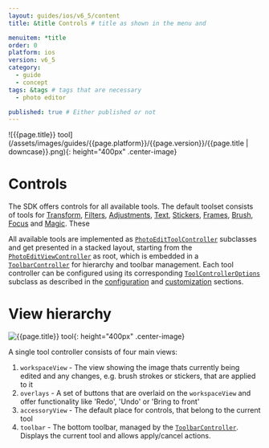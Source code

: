 ```yaml
---
layout: guides/ios/v6_5/content
title: &title Controls # title as shown in the menu and 

menuitem: *title
order: 0
platform: ios
version: v6_5
category: 
  - guide
  - concept
tags: &tags # tags that are necessary
  - photo editor 

published: true # Either published or not 
---
```


![{{page.title}} tool](/assets/images/guides/{{page.platform}}/{{page.version}}/{{page.title | downcase}}.png){: height="400px" .center-image}

# Controls 

The SDK offers controls for all available tools. The default toolset consists of tools for [Transform](/guides/ios/v6_5/features/transform), [Filters](/guides/ios/v6_5/features/filter), [Adjustments](/guides/ios/v6_5/features/adjustments), [Text](/guides/ios/v6_5/features/text), [Stickers](/guides/ios/v6_5/features/stickers), [Frames](/guides/ios/v6_5/features/frames), [Brush](/guides/ios/v6_5/features/brush), [Focus](/guides/ios/v6_5/features/focus) and [Magic](/guides/ios/v6_5/features/magic). These 

All available tools are implemented as [`PhotoEditToolController`](https://static.photoeditorsdk.com/docs/ios/Classes/PhotoEditToolController.html) subclasses and
get presented in a stacked layout, starting from the [`PhotoEditViewController`](https://static.photoeditorsdk.com/docs/ios/Classes/PhotoEditViewController.html) as root, which is embedded in a [`ToolbarController`](https://static.photoeditorsdk.com/docs/ios/Classes/ToolbarController.html) for hierarchy and toolbar management. Each tool controller can be configured using its corresponding [`ToolControllerOptions`](https://static.photoeditorsdk.com/docs/ios/Classes/ToolControllerOptions.html) subclass as described in the [configuration](/guides/ios/v6_5/features/configuration) and [customization](/guides/ios/v6_5/ui/customization) sections.

# View hierarchy

![{{page.title}} tool](/assets/images/guides/{{page.platform}}/{{page.version}}/frames_annotated.png){: height="400px" .center-image}

A single tool controller consists of four main views:

1. `workspaceView` - The view showing the image thats currently being edited and any changes, e.g. brush strokes or stickers, that are applied to it
2. `overlays` - A set of buttons that are overlaid on the `workspaceView` and offer functionality like 'Redo', 'Undo' or 'Bring to front'
3. `accessoryView` - The default place for controls, that belong to the current tool
4. `toolbar` - The bottom toolbar, managed by the [`ToolbarController`](https://static.photoeditorsdk.com/docs/ios/Classes/ToolbarController.html). Displays the current tool and allows apply/cancel actions.
